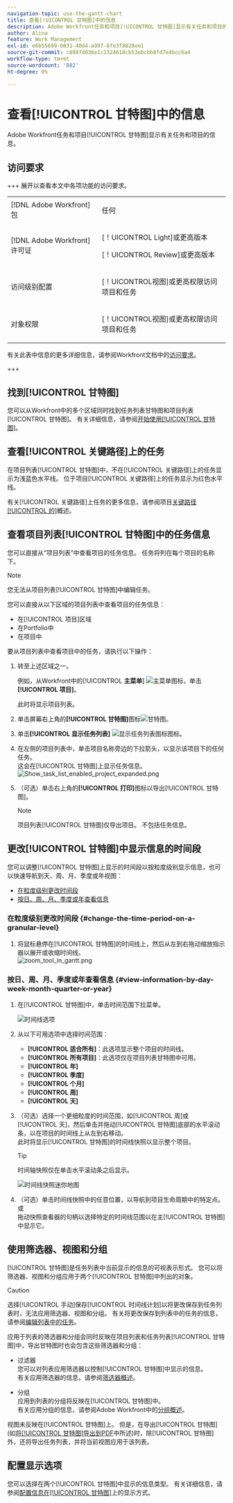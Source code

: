 ```yaml
---
navigation-topic: use-the-gantt-chart
title: 查看[!UICONTROL 甘特图]中的信息
description: Adobe Workfront任务和项目[!UICONTROL 甘特图]显示有关任务和项目的信息。
author: Alina
feature: Work Management
exl-id: e6b55699-0831-40d4-a997-6fe3f8828ee1
source-git-commit: c8987d036e1c1324618cb53ebcbb8fd7e4bcc6a4
workflow-type: tm+mt
source-wordcount: '882'
ht-degree: 0%

---
```


# 查看[!UICONTROL 甘特图]中的信息

<!--Audited: 08/2025-->

Adobe Workfront任务和项目[!UICONTROL 甘特图]显示有关任务和项目的信息。

## 访问要求

+++ 展开以查看本文中各项功能的访问要求。 

<table style="table-layout:auto"> 
 <col> 
 <col> 
 <tbody> 
  <tr> 
   <td role="rowheader">[!DNL Adobe Workfront] 包</td> 
   <td> <p>任何</p> </td> 
  </tr> 
  <tr> 
   <td role="rowheader">[!DNL Adobe Workfront] 许可证</td> 
   <td><p>[！UICONTROL Light]或更高版本</p>
    <p>[！UICONTROL Review]或更高版本</p> </td> 
  </tr> 
  <tr> 
   <td role="rowheader">访问级别配置</td> 
   <td> <p>[！UICONTROL视图]或更高权限访问项目和任务</p></td>
</tr> 
  <tr> 
   <td role="rowheader">对象权限</td> 
   <td> <p>[！UICONTROL视图]或更高权限访问项目和任务</p></td> 
  </tr> 
 </tbody> 
</table>

有关此表中信息的更多详细信息，请参阅Workfront文档中的[访问要求](/help/quicksilver/administration-and-setup/add-users/access-levels-and-object-permissions/access-level-requirements-in-documentation.md)。

+++ 

<!--Old:
<table style="table-layout:auto"> 
 <col> 
 <col> 
 <tbody> 
  <tr> 
   <td role="rowheader">[!DNL Adobe Workfront] plan*</td> 
   <td> <p>Any </p> </td> 
  </tr> 
  <tr> 
   <td role="rowheader">[!DNL Adobe Workfront] licenses overview*</td> 
   <td> <p>[!UICONTROL Review] or higher</p> </td> 
  </tr> 
  <tr> 
   <td role="rowheader">Access level configurations*</td> 
   <td> <p>[!UICONTROL View] or higher access to Projects and Tasks</p> <p><b>NOTE</b>

If you still don't have access, ask your [!DNL Workfront] administrator if they set additional restrictions in your access level. For information on how a [!DNL Workfront] administrator can modify your access level, see <a href="../../../administration-and-setup/add-users/configure-and-grant-access/create-modify-access-levels.md" class="MCXref xref">Create or modify custom access levels</a>.</p> </td>
</tr> 
  <tr> 
   <td role="rowheader">Object permissions</td> 
   <td> <p>[!UICONTROL View] or higher access to the project</p> <p>For information on requesting additional access, see <a href="../../../workfront-basics/grant-and-request-access-to-objects/request-access.md" class="MCXref xref">Request access to objects </a>.</p> </td> 
  </tr> 
 </tbody> 
</table>-->

## 找到[!UICONTROL 甘特图]

您可以从Workfront中的多个区域同时找到任务列表甘特图和项目列表[!UICONTROL 甘特图]。 有关详细信息，请参阅[开始使用[!UICONTROL 甘特图]](../../../manage-work/gantt-chart/use-the-gantt-chart/get-started-with-gantt.md)。

## 查看[!UICONTROL 关键路径]上的任务

在项目列表[!UICONTROL 甘特图]中，不在[!UICONTROL 关键路径]上的任务显示为浅蓝色水平线。 位于项目[!UICONTROL 关键路径]上的任务显示为红色水平线。

有关[!UICONTROL 关键路径]上任务的更多信息，请参阅项目[关键路径[!UICONTROL 的]](../../../manage-work/tasks/manage-tasks/critical-path.md)概述。

## 查看项目列表[!UICONTROL 甘特图]中的任务信息

您可以直接从“项目列表”中查看项目的任务信息。 任务将列在每个项目的名称下。

>[!NOTE]
>
>您无法从项目列表[!UICONTROL 甘特图]中编辑任务。

您可以直接从以下区域的项目列表中查看项目的任务信息：

* 在[!UICONTROL 项目]区域
* 在Portfolio中
* 在项目中

要从项目列表中查看项目中的任务，请执行以下操作：

1. 转至上述区域之一。

   例如，从Workfront中的&#x200B;[!UICONTROL **主菜单**] ![主菜单图标](assets/lines-main-menu.png)，单击&#x200B;**[!UICONTROL 项目]**。

   此时将显示项目列表。

1. 单击屏幕右上角的&#x200B;**[!UICONTROL 甘特图]**&#x200B;图标![甘特图](assets/gantt-icon-nwe.png)。

1. 单击&#x200B;**[!UICONTROL 显示任务列表]** ![显示任务列表图标](assets/show-task-list-icon.png)图标。

1. 在左侧的项目列表中，单击项目名称旁边的下拉箭头，以显示该项目下的任何任务。\
   这会在[!UICONTROL 甘特图]上显示任务信息。\
   ![Show_task_list_enabled_project_expanded.png](assets/show-task-list-enabled-project-expanded-350x78.png)

1. （可选）单击右上角的&#x200B;**[!UICONTROL 打印]**&#x200B;图标以导出[!UICONTROL 甘特图]。

   >[!NOTE]
   >
   >项目列表[!UICONTROL 甘特图]仅导出项目。 不包括任务信息。

## 更改[!UICONTROL 甘特图]中显示信息的时间段

您可以调整[!UICONTROL 甘特图]上显示的时间段以按粒度级别显示信息，也可以快速导航到天、周、月、季度或年视图：

* [在粒度级别更改时间段](#change-the-time-period-on-a-granular-level)
* [按日、周、月、季度或年查看信息](#view-information-by-day-week-month-quarter-or-year)

### 在粒度级别更改时间段 {#change-the-time-period-on-a-granular-level}

1. 将鼠标悬停在[!UICONTROL 甘特图]的时间线上，然后从左到右拖动缩放指示器以展开或收缩时间线。\
   ![zoom_tool_in_gantt.png](assets/zoom-tool-in-gantt-350x180.png)

### 按日、周、月、季度或年查看信息 {#view-information-by-day-week-month-quarter-or-year}

1. 在[!UICONTROL 甘特图]中，单击时间范围下拉菜单。

   ![时间线选项](assets/timeline-options.png)

1. 从以下可用选项中选择时间范围：

   * **[!UICONTROL 适合所有]**：此选项显示整个项目的时间线。
   * **[!UICONTROL 所有项目]**：此选项仅在项目列表甘特图中可用。
   * **[!UICONTROL 年]**
   * **[!UICONTROL 季度]**
   * **[!UICONTROL 个月]**
   * **[!UICONTROL 周]**
   * **[!UICONTROL 天]**

1. （可选）选择一个更细粒度的时间范围，如[!UICONTROL 周]或[!UICONTROL 天]，然后单击并拖动[!UICONTROL 甘特图]底部的水平滚动条，以在项目的时间线上从左到右移动。\
   此时将显示[!UICONTROL 甘特图]的时间线快照以显示整个项目。

   >[!TIP]
   >
   >时间轴快照仅在单击水平滚动条之后显示。

   ![时间线快照迷你地图](assets/stretchy-gantt-minimap-with-outline--1--350x140.png)

1. （可选）单击时间线快照中的任意位置，以导航到项目生命周期中的特定点。\
   或\
   拖动快照查看器的句柄以选择特定的时间线范围以在主[!UICONTROL 甘特图]中显示它。

## 使用筛选器、视图和分组

[!UICONTROL 甘特图]是任务列表中当前显示的信息的可视表示形式。 您可以将筛选器、视图和分组应用于两个[!UICONTROL 甘特图]中列出的对象。

>[!CAUTION]
>
>选择[!UICONTROL 手动]保存[!UICONTROL 时间线计划]以将更改保存到任务列表时，无法应用筛选器、视图和分组。 有关将更改保存到列表中的任务的信息，请参阅[编辑列表中的任务](../../../manage-work/tasks/manage-tasks/edit-tasks-in-a-list.md)。

应用于列表的筛选器和分组会同时反映在项目列表和任务列表[!UICONTROL 甘特图]中，导出甘特图时也会包含这些筛选器和分组：

* 过滤器\
   您可以对列表应用筛选器以控制[!UICONTROL 甘特图]中显示的信息。\
   有关应用筛选器的信息，请参阅[筛选器概述](../../../reports-and-dashboards/reports/reporting-elements/filters-overview.md)。

* 分组\
   应用到列表的分组将反映在[!UICONTROL 甘特图]中。\
   有关应用分组的信息，请参阅Adobe Workfront中的[分组概述](../../../reports-and-dashboards/reports/reporting-elements/groupings-overview.md)。

视图未反映在[!UICONTROL 甘特图]上。 但是，在导出[!UICONTROL 甘特图]&#x200B;(如[将[!UICONTROL 甘特图]导出到PDF](../../../manage-work/gantt-chart/use-the-gantt-chart/export-gantt-chart-to-pdf.md)中所述)时，除[!UICONTROL 甘特图]外，还将导出任务列表，并将当前视图应用于该列表。

## 配置显示选项

您可以选择在两个[!UICONTROL 甘特图]中显示的信息类型。 有关详细信息，请参阅[配置信息在[!UICONTROL 甘特图]](../../../manage-work/gantt-chart/use-the-gantt-chart/configure-info-on-gantt-chart.md)上的显示方式。
